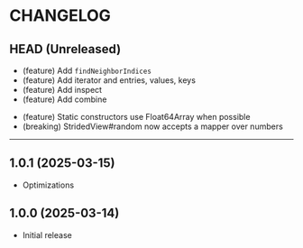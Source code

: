 # CHANGELOG

## HEAD (Unreleased)

- (feature) Add `findNeighborIndices`
- (feature) Add iterator and entries, values, keys
- (feature) Add inspect
- (feature) Add combine
* (feature) Static constructors use Float64Array when possible
* (breaking) StridedView#random now accepts a mapper over numbers

---

## 1.0.1 (2025-03-15)

- Optimizations

## 1.0.0 (2025-03-14)

- Initial release
